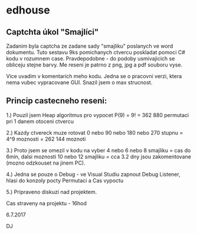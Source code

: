 # edhouse
Captchta úkol "Smajlíci"
-----------------------------

Zadanim byla captcha ze zadane sady "smajliku" poslanych ve word dokumentu. Tuto sestavu 9ks pomichanych ctvercu poskladat pomoci C# kodu v rozumnem case. Pravdepodobne - do podoby usmivajicich se obliceju stejne barvy. Me reseni je patrno z png, jpg a pdf souboru vyse.


Vice uvadim v komentarich meho kodu. Jedna se o pracovni verzi, ktera nema vubec vypracovane GUI. Snazil jsem o max strucnost.

Princip castecneho reseni:
-------------------------

1.) Pouzil jsem Heap algoritmus pro vypocet P(9) = 9! = 362 880 permutaci pri 1 danem otoceni ctvercu

2.) Kazdy ctvereck muze rotovat 0 nebo 90 nebo 180 nebo 270 stupnu = 4^9 moznosti = 262 144 moznoti

3.) Proto jsem se omezil v kodu na vyber 4 nebo 6 nebo 8 smajliku = cas do 6min, dalsi moznosti 10 nebo 12 smajliku = cca 3.2 dny jsou zakomentovane (mozno odzkouset na jinem PC).

4.) Jedna se pouze o Debug - ve Visual Studiu zapnout Debug Listener, hlasi do konzoly pocty Permutaci a Cas vypoctu

5.) Pripraveno diskuzi nad projektem.


Cas straveny na projektu - 16hod

6.7.2017

DJ





